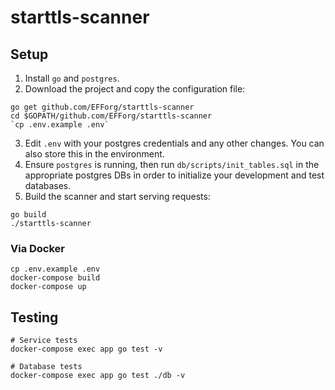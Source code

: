 # starttls-scanner

## Setup
1. Install `go` and `postgres`.
2. Download the project and copy the configuration file:
```
go get github.com/EFForg/starttls-scanner
cd $GOPATH/github.com/EFForg/starttls-scanner
`cp .env.example .env`
```
3. Edit `.env` with your postgres credentials and any other changes. You can also store this in the environment.
4. Ensure `postgres` is running, then run `db/scripts/init_tables.sql` in the appropriate postgres DBs in order to initialize your development and test databases.
5. Build the scanner and start serving requests:
```
go build
./starttls-scanner
```

### Via Docker
```
cp .env.example .env
docker-compose build
docker-compose up
```

## Testing
```
# Service tests
docker-compose exec app go test -v

# Database tests
docker-compose exec app go test ./db -v
```
